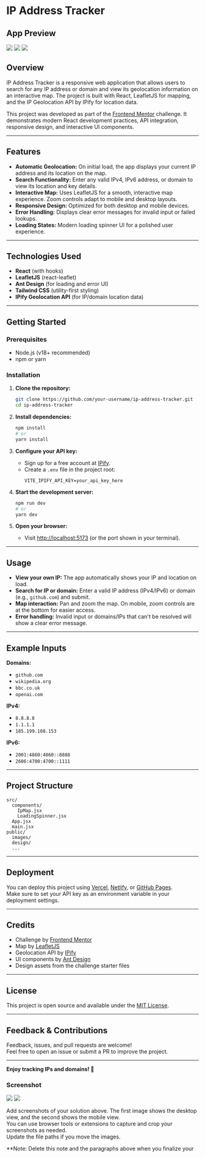 # IP Address Tracker

## App Preview

![](./public/desktop-preview.jpg)
![](./public/mobile-design.jpg)
![](./public/active-states.jpg)

## Overview

IP Address Tracker is a responsive web application that allows users to search for any IP address or domain and view its geolocation information on an interactive map. The project is built with React, LeafletJS for mapping, and the IP Geolocation API by IPify for location data.

This project was developed as part of the [Frontend Mentor](https://www.frontendmentor.io) challenge. It demonstrates modern React development practices, API integration, responsive design, and interactive UI components.

---

## Features

- **Automatic Geolocation:** On initial load, the app displays your current IP address and its location on the map.
- **Search Functionality:** Enter any valid IPv4, IPv6 address, or domain to view its location and key details.
- **Interactive Map:** Uses LeafletJS for a smooth, interactive map experience. Zoom controls adapt to mobile and desktop layouts.
- **Responsive Design:** Optimized for both desktop and mobile devices.
- **Error Handling:** Displays clear error messages for invalid input or failed lookups.
- **Loading States:** Modern loading spinner UI for a polished user experience.

---

## Technologies Used

- **React** (with hooks)
- **LeafletJS** (react-leaflet)
- **Ant Design** (for loading and error UI)
- **Tailwind CSS** (utility-first styling)
- **IPify Geolocation API** (for IP/domain location data)

---

## Getting Started

### Prerequisites

- Node.js (v18+ recommended)
- npm or yarn

### Installation

1. **Clone the repository:**

   ```sh
   git clone https://github.com/your-username/ip-address-tracker.git
   cd ip-address-tracker
   ```

2. **Install dependencies:**

   ```sh
   npm install
   # or
   yarn install
   ```

3. **Configure your API key:**

   - Sign up for a free account at [IPify](https://geo.ipify.org/).
   - Create a `.env` file in the project root:
     ```
     VITE_IPIFY_API_KEY=your_api_key_here
     ```

4. **Start the development server:**

   ```sh
   npm run dev
   # or
   yarn dev
   ```

5. **Open your browser:**
   - Visit [http://localhost:5173](http://localhost:5173) (or the port shown in your terminal).

---

## Usage

- **View your own IP:** The app automatically shows your IP and location on load.
- **Search for IP or domain:** Enter a valid IP address (IPv4/IPv6) or domain (e.g., `github.com`) and submit.
- **Map interaction:** Pan and zoom the map. On mobile, zoom controls are at the bottom for easier access.
- **Error handling:** Invalid input or domains/IPs that can't be resolved will show a clear error message.

---

## Example Inputs

**Domains:**

- `github.com`
- `wikipedia.org`
- `bbc.co.uk`
- `openai.com`

**IPv4:**

- `8.8.8.8`
- `1.1.1.1`
- `185.199.108.153`

**IPv6:**

- `2001:4860:4860::8888`
- `2606:4700:4700::1111`

---

## Project Structure

```
src/
  components/
    IpMap.jsx
    LoadingSpinner.jsx
  App.jsx
  main.jsx
public/
  images/
  design/
  ...
```

---

## Deployment

You can deploy this project using [Vercel](https://vercel.com/), [Netlify](https://www.netlify.com/), or [GitHub Pages](https://pages.github.com/).  
Make sure to set your API key as an environment variable in your deployment settings.

---

## Credits

- Challenge by [Frontend Mentor](https://www.frontendmentor.io)
- Map by [LeafletJS](https://leafletjs.com/)
- Geolocation API by [IPify](https://geo.ipify.org/)
- UI components by [Ant Design](https://ant.design/)
- Design assets from the challenge starter files

---

## License

This project is open source and available under the [MIT License](LICENSE).

---

## Feedback & Contributions

Feedback, issues, and pull requests are welcome!  
Feel free to open an issue or submit a PR to improve the project.

---

**Enjoy tracking IPs and domains! 🚀**

### Screenshot

![](./public/desktop-preview.png)
![](./public/mobile-preview.png)

Add screenshots of your solution above. The first image shows the desktop view, and the second shows the mobile view.  
You can use browser tools or extensions to capture and crop your screenshots as needed.  
Update the file paths if you move the images.

\*\*Note: Delete this note and the paragraphs above when you finalize your
